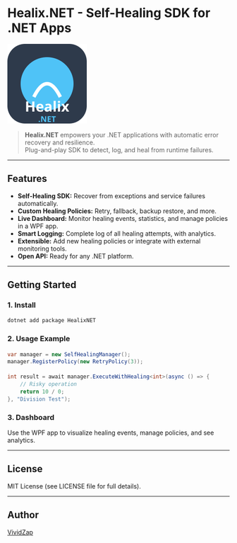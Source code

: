 # Healix.NET - Self-Healing SDK for .NET Apps

<img src="logo.svg" alt="Healix.NET Logo" width="180"/>

> **Healix.NET** empowers your .NET applications with automatic error recovery and resilience.  
> Plug-and-play SDK to detect, log, and heal from runtime failures.

---

## Features

- **Self-Healing SDK:** Recover from exceptions and service failures automatically.
- **Custom Healing Policies:** Retry, fallback, backup restore, and more.
- **Live Dashboard:** Monitor healing events, statistics, and manage policies in a WPF app.
- **Smart Logging:** Complete log of all healing attempts, with analytics.
- **Extensible:** Add new healing policies or integrate with external monitoring tools.
- **Open API:** Ready for any .NET platform.

---

## Getting Started

### 1. Install

```sh
dotnet add package HealixNET
```

### 2. Usage Example

```csharp
var manager = new SelfHealingManager();
manager.RegisterPolicy(new RetryPolicy(3));

int result = await manager.ExecuteWithHealing<int>(async () => {
    // Risky operation
    return 10 / 0;
}, "Division Test");
```

### 3. Dashboard

Use the WPF app to visualize healing events, manage policies, and see analytics.

---

## License

MIT License (see LICENSE file for full details).

---

## Author

[VividZap](https://github.com/VividZap)